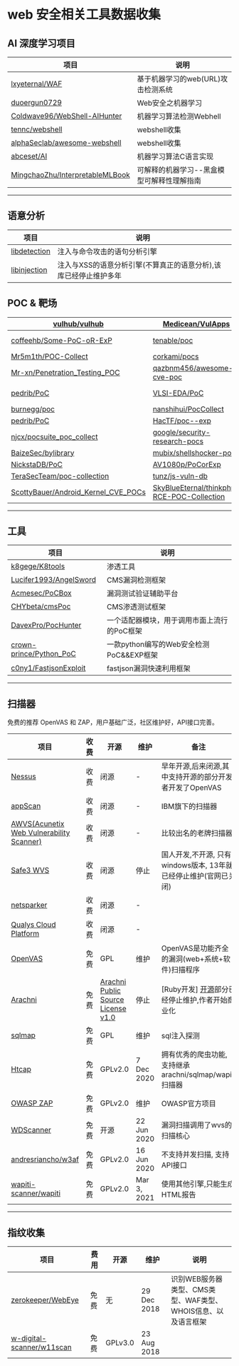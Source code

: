 # web 安全相关工具数据收集

## AI 深度学习项目

| 项目                                                                                    | 说明                     |
| ------------------------------------------------------------------------------------- | ---------------------- |
| [lxyeternal/WAF](https://github.com/lxyeternal/WAF)                                   | 基于机器学习的web(URL)攻击检测系统  |
| [duoergun0729 ](https://github.com/duoergun0729)                                      | Web安全之机器学习             |
| [Coldwave96/WebShell-AIHunter](https://github.com/Coldwave96/WebShell-AIHunter)       | 机器学习算法检测Webhell        |
| [tennc/webshell](https://github.com/tennc/webshell)                                   | webshell收集             |
| [alphaSeclab/awesome-webshell](https://github.com/alphaSeclab/awesome-webshell)       | webshell收集             |
| [abceset/AI](https://github.com/abceset/AI)                                           | 机器学习算法C语言实现            |
| [MingchaoZhu/InterpretableMLBook](https://github.com/MingchaoZhu/InterpretableMLBook) | 可解释的机器学习--黑盒模型可解释性理解指南 |

---

## 语意分析

| 项目                                                           | 说明                                  |
| ------------------------------------------------------------ | ----------------------------------- |
| [libdetection](https://github.com/wallarm/libdetection)      | 注入与命令攻击的语句分析引擎                      |
| [libinjection](https://github.com/libinjection/libinjection) | 注入与XSS的语意分析引擎(不算真正的语意分析),该库已经停止维护多年 |

## POC & 靶场

| [vulhub/vulhub](https://github.com/vulhub/vulhub)                                                        | [Medicean/VulApps](https://github.com/Medicean/VulApps)                                                     | -                                                                   |
| -------------------------------------------------------------------------------------------------------- | ----------------------------------------------------------------------------------------------------------- | ------------------------------------------------------------------- |
| [coffeehb/Some-PoC-oR-ExP](https://github.com/coffeehb/Some-PoC-oR-ExP)                                  | [tenable/poc](https://github.com/tenable/poc)                                                               | [ym2011/POC-EXP](https://github.com/ym2011/POC-EXP)                 |
| [Mr5m1th/POC-Collect](https://github.com/Mr5m1th/POC-Collect)                                            | [corkami/pocs](https://github.com/corkami/pocs)                                                             | [thezdi/PoC](https://github.com/thezdi/PoC)                         |
| [Mr-xn/Penetration_Testing_POC](https://github.com/Mr-xn/Penetration_Testing_POC)                        | [qazbnm456/awesome-cve-poc](https://github.com/qazbnm456/awesome-cve-poc)                                   | [mcw0/PoC](https://github.com/mcw0/PoC)                             |
| [pedrib/PoC](https://github.com/pedrib/PoC)                                                              | [VLSI-EDA/PoC](https://github.com/VLSI-EDA/PoC)                                                             | [ele7enxxh/poc-exp](https://github.com/ele7enxxh/poc-exp)           |
| [burnegg/poc](https://github.com/burnegg/poc)                                                            | [nanshihui/PocCollect](https://github.com/nanshihui/PocCollect)                                             | [gottburgm/Exploits](https://github.com/gottburgm/Exploits)         |
| [pedrib/PoC](https://github.com/pedrib/PoC)                                                              | [HacTF/poc--exp](https://github.com/HacTF/poc--exp)                                                         | [V-E-O/PoC](https://github.com/V-E-O/PoC)                           |
| [njcx/pocsuite_poc_collect](https://github.com/njcx/pocsuite_poc_collect)                                | [google/security-research-pocs](https://github.com/google/security-research-pocs)                           | [nomi-sec/PoC-in-GitHub](https://github.com/nomi-sec/PoC-in-GitHub) |
| [BaizeSec/bylibrary](https://github.com/BaizeSec/bylibrary/tree/main/docs/%E6%BC%8F%E6%B4%9E%E5%BA%93)   | [mubix/shellshocker-pocs](https://github.com/mubix/shellshocker-pocs)                                       | [jas502n](https://github.com/jas502n?tab=repositories)              |
| [NickstaDB/PoC](https://github.com/NickstaDB/PoC)                                                        | [AV1080p/PoCorExp](https://github.com/AV1080p/PoCorExp)                                                     | [lgandx/PoC](https://github.com/lgandx/PoC)                         |
| [TeraSecTeam/poc-collection](https://github.com/TeraSecTeam/poc-collection/blob/main/poc-collection.csv) | [tunz/js-vuln-db](https://github.com/tunz/js-vuln-db)                                                       | [pochubs/pochubs](https://github.com/pochubs/pochubs)               |
| [ScottyBauer/Android_Kernel_CVE_POCs](https://github.com/ScottyBauer/Android_Kernel_CVE_POCs)            | [SkyBlueEternal/thinkphp-RCE-POC-Collection](https://github.com/SkyBlueEternal/thinkphp-RCE-POC-Collection) |                                                                     |

----

## 工具

| 项目                                                                    | 说明                           |
| --------------------------------------------------------------------- | ---------------------------- |
| [k8gege/K8tools](https://github.com/k8gege/K8tools)                   | 渗透工具                         |
| [Lucifer1993/AngelSword](https://github.com/Lucifer1993/AngelSword)   | CMS漏洞检测框架                    |
| [Acmesec/PoCBox](https://github.com/Acmesec/PoCBox)                   | 漏洞测试验证辅助平台                   |
| [CHYbeta/cmsPoc](https://github.com/CHYbeta/cmsPoc)                   | CMS渗透测试框架                    |
| [DavexPro/PocHunter](https://github.com/DavexPro/PocHunter)           | 一个适配器模块，用于调用市面上流行的PoC框架      |
| [crown-prince/Python_PoC](https://github.com/crown-prince/Python_PoC) | 一款python编写的Web安全检测PoC&&EXP框架 |
| [c0ny1/FastjsonExploit](https://github.com/c0ny1/FastjsonExploit)     | fastjson漏洞快速利用框架             |

---

## 扫描器

免费的推荐 OpenVAS 和 ZAP，用户基础广泛，社区维护好，API接口完善。

| 项目                                                                                             | 收费  | 开源                                                                                              | 维护          | 备注                                                                | 使用说明                   |
| ---------------------------------------------------------------------------------------------- | --- | ----------------------------------------------------------------------------------------------- | ----------- | ----------------------------------------------------------------- | ---------------------- |
| [Nessus](https://www.tenable.com/products/nessus)                                              | 收费  | 闭源                                                                                              | -           | 早年开源,后来闭源,其中支持开源的部分开发者开发了OpenVAS                                  |                        |
| [appScan](https://www.hcltechsw.com/products/appscan)                                          | 收费  | 闭源                                                                                              | -           | IBM旗下的扫描器                                                         |                        |
| [AWVS(Acunetix Web Vulnerability Scanner)](https://www.acunetix.com/web-vulnerability-scanner) | 收费  | 闭源                                                                                              | -           | 比较出名的老牌扫描器                                                        |                        |
| [Safe3 WVS](https://sourceforge.net/projects/safe3wvs/)                                        | 收费  | 闭源                                                                                              | 停止          | 国人开发,不开源, 只有windows版本, 13年就已经停止维护(官网已关闭)                          |                        |
| [netsparker](https://www.netsparker.com/)                                                      | 收费  | 闭源                                                                                              | -           |                                                                   |                        |
| [Qualys Cloud Platform](https://www.qualys.com/cloud-platform/)                                | 收费  | 闭源                                                                                              | -           |                                                                   |                        |
| [OpenVAS](https://www.openvas.org/)                                                            | 免费  | GPL                                                                                             | 维护          | OpenVAS是功能齐全的漏洞(web+系统+软件)扫描程序                                    |                        |
| [Arachni](https://www.arachni-scanner.com/)                                                    | 免费  | [Arachni Public Source License v1.0](https://github.com/Arachni/arachni/blob/master/LICENSE.md) | 停止          | [Ruby开发] [开源](https://github.com/Arachni/arachni)部分已经停止维护,作者开始商业化 | [DOC](docs/arachni.md) |
| [sqlmap](https://github.com/sqlmapproject/sqlmap)                                              | 免费  | GPL                                                                                             | 维护          | sql注入探测                                                           |                        |
| [Htcap](https://htcap.org/)                                                                    | 免费  | GPLv2.0                                                                                         | 7 Dec 2020  | 拥有优秀的爬虫功能, 支持继承arachni/sqlmap/wapiti 扫描器                          |                        |
| [OWASP ZAP](https://owasp.org/www-project-zap/)                                                | 免费  | GPLv2.0                                                                                         | 维护          | OWASP官方项目                                                         | [DOC](docs/zaproxy.md) |
| [WDScanner](https://github.com/TideSec/WDScanner)                                              | 免费  | 开源                                                                                              | 22 Jun 2020 | 漏洞扫描调用了wvs的扫描核心                                                   |                        |
| [andresriancho/w3af](https://github.com/andresriancho/w3af)                                    | 免费  | GPLv2.0                                                                                         | 16 Jun 2020 | 不支持并发扫描, 支持API接口                                                  | [DOC](docs/w3af.md)    |
| [wapiti-scanner/wapiti](https://github.com/wapiti-scanner/wapiti)                              | 免费  | GPLv2.0                                                                                         | Mar 3, 2021 | 使用其他引擎,只能生成HTML报告                                                 | [DOC](docs/wapiti.md)  |

----

## 指纹收集

| 项目                                                                        | 费用  | 开源      | 维护          | 说明                                    |
| ------------------------------------------------------------------------- | --- | ------- | ----------- | ------------------------------------- |
| [zerokeeper/WebEye](https://github.com/zerokeeper/WebEye)                 | 免费  | 无       | 29 Dec 2018 | 识别WEB服务器类型、CMS类型、WAF类型、WHOIS信息、以及语言框架 |
| [w-digital-scanner/w11scan](https://github.com/w-digital-scanner/w11scan) | 免费  | GPLv3.0 | 23 Aug 2018 |                                       |
